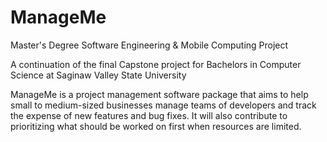 # ManageMe

Master's Degree Software Engineering & Mobile Computing Project

A continuation of the final Capstone project for Bachelors in Computer Science at Saginaw Valley State University

ManageMe is a project management software package that aims to help small to medium-sized businesses manage teams of developers and track the expense of new features and bug fixes. It will also contribute to prioritizing what should be worked on first when resources are limited.